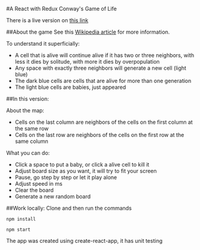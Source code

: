 #A React with Redux Conway's Game of Life

There is a live version on [this link](https://rxrossi.github.io/FCC-Game-of-Life/)

##About the game
See this [Wikipedia article](https://en.wikipedia.org/wiki/Conway's_Game_of_Life) for more information.

To understand it superficially:

* A cell that is alive will continue alive if it has two or three neighbors, with less it dies by solitude, with more it dies by overpopulation
* Any space with exactly three neighbors will generate a new cell (light blue)
* The dark blue cells are cells that are alive for more than one generation
* The light blue cells are babies, just appeared

##In this version:

About the map:
* Cells on the last column are neighbors of the cells on the first column at the same row
* Cells on the last row are neighbors of the cells on the first row at the same column

What you can do:
* Click a space to put a baby, or click a alive cell to kill it
* Adjust board size as you want, it will try to fit your screen
* Pause, go step by step or let it play alone
* Adjust speed in ms
* Clear the board
* Generate a new random board

##Work locally:
Clone and then run the commands

`npm install`

`npm start`

The app was created using create-react-app, it has unit testing
